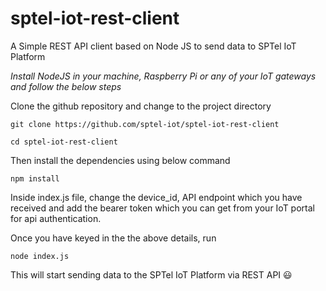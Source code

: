# sptel-iot-rest-client
A Simple REST API client based on Node JS to send data to SPTel IoT Platform

*Install NodeJS in your machine, Raspberry Pi or any of your IoT gateways and follow the below steps*


Clone the github repository and change to the project directory

```
git clone https://github.com/sptel-iot/sptel-iot-rest-client

cd sptel-iot-rest-client
```

Then install the dependencies using below command
```
npm install
```
Inside index.js file, change the device_id, API endpoint which you have received and add the bearer token which you can get from your IoT portal for api authentication. 

Once you have keyed in the the above details, run
```
node index.js
```

This will start sending data to the SPTel IoT Platform via REST API :smiley:	

